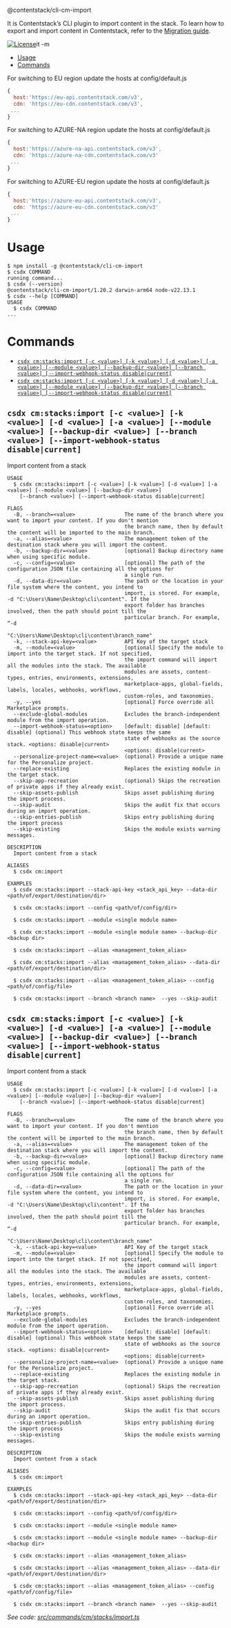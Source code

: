 @contentstack/cli-cm-import

It is Contentstack’s CLI plugin to import content in the stack. To learn how to export and import content in Contentstack, refer to the [Migration guide](https://www.contentstack.com/docs/developers/cli/migration/).

[![License](https://img.shields.io/npm/l/@contentstack/cli)](https://github.com/contentstack/cli/blob/main/LICENSE)it -m

<!-- toc -->
* [Usage](#usage)
* [Commands](#commands)
<!-- tocstop -->

For switching to EU region update the hosts at config/default.js

```js
{
  host:'https://eu-api.contentstack.com/v3',
  cdn: 'https://eu-cdn.contentstack.com/v3',
 ...
}
```

For switching to AZURE-NA region update the hosts at config/default.js

```js
{
  host:'https://azure-na-api.contentstack.com/v3',
  cdn: 'https://azure-na-cdn.contentstack.com/v3'
 ...
}
```

For switching to AZURE-EU region update the hosts at config/default.js

```js
{
  host:'https://azure-eu-api.contentstack.com/v3',
  cdn: 'https://azure-eu-cdn.contentstack.com/v3'
 ...
}
```

# Usage

<!-- usage -->
```sh-session
$ npm install -g @contentstack/cli-cm-import
$ csdx COMMAND
running command...
$ csdx (--version)
@contentstack/cli-cm-import/1.20.2 darwin-arm64 node-v22.13.1
$ csdx --help [COMMAND]
USAGE
  $ csdx COMMAND
...
```
<!-- usagestop -->

# Commands

<!-- commands -->
* [`csdx cm:stacks:import [-c <value>] [-k <value>] [-d <value>] [-a <value>] [--module <value>] [--backup-dir <value>] [--branch <value>] [--import-webhook-status disable|current]`](#csdx-cmstacksimport--c-value--k-value--d-value--a-value---module-value---backup-dir-value---branch-value---import-webhook-status-disablecurrent)
* [`csdx cm:stacks:import [-c <value>] [-k <value>] [-d <value>] [-a <value>] [--module <value>] [--backup-dir <value>] [--branch <value>] [--import-webhook-status disable|current]`](#csdx-cmstacksimport--c-value--k-value--d-value--a-value---module-value---backup-dir-value---branch-value---import-webhook-status-disablecurrent-1)

## `csdx cm:stacks:import [-c <value>] [-k <value>] [-d <value>] [-a <value>] [--module <value>] [--backup-dir <value>] [--branch <value>] [--import-webhook-status disable|current]`

Import content from a stack

```
USAGE
  $ csdx cm:stacks:import [-c <value>] [-k <value>] [-d <value>] [-a <value>] [--module <value>] [--backup-dir <value>]
    [--branch <value>] [--import-webhook-status disable|current]

FLAGS
  -B, --branch=<value>                The name of the branch where you want to import your content. If you don't mention
                                      the branch name, then by default the content will be imported to the main branch.
  -a, --alias=<value>                 The management token of the destination stack where you will import the content.
  -b, --backup-dir=<value>            [optional] Backup directory name when using specific module.
  -c, --config=<value>                [optional] The path of the configuration JSON file containing all the options for
                                      a single run.
  -d, --data-dir=<value>              The path or the location in your file system where the content, you intend to
                                      import, is stored. For example, -d "C:\Users\Name\Desktop\cli\content". If the
                                      export folder has branches involved, then the path should point till the
                                      particular branch. For example, “-d
                                      "C:\Users\Name\Desktop\cli\content\branch_name"
  -k, --stack-api-key=<value>         API Key of the target stack
  -m, --module=<value>                [optional] Specify the module to import into the target stack. If not specified,
                                      the import command will import all the modules into the stack. The available
                                      modules are assets, content-types, entries, environments, extensions,
                                      marketplace-apps, global-fields, labels, locales, webhooks, workflows,
                                      custom-roles, and taxonomies.
  -y, --yes                           [optional] Force override all Marketplace prompts.
  --exclude-global-modules            Excludes the branch-independent module from the import operation.
  --import-webhook-status=<option>    [default: disable] [default: disable] (optional) This webhook state keeps the same
                                      state of webhooks as the source stack. <options: disable|current>
                                      <options: disable|current>
  --personalize-project-name=<value>  (optional) Provide a unique name for the Personalize project.
  --replace-existing                  Replaces the existing module in the target stack.
  --skip-app-recreation               (optional) Skips the recreation of private apps if they already exist.
  --skip-assets-publish               Skips asset publishing during the import process.
  --skip-audit                        Skips the audit fix that occurs during an import operation.
  --skip-entries-publish              Skips entry publishing during the import process
  --skip-existing                     Skips the module exists warning messages.

DESCRIPTION
  Import content from a stack

ALIASES
  $ csdx cm:import

EXAMPLES
  $ csdx cm:stacks:import --stack-api-key <stack_api_key> --data-dir <path/of/export/destination/dir>

  $ csdx cm:stacks:import --config <path/of/config/dir>

  $ csdx cm:stacks:import --module <single module name>

  $ csdx cm:stacks:import --module <single module name> --backup-dir <backup dir>

  $ csdx cm:stacks:import --alias <management_token_alias>

  $ csdx cm:stacks:import --alias <management_token_alias> --data-dir <path/of/export/destination/dir>

  $ csdx cm:stacks:import --alias <management_token_alias> --config <path/of/config/file>

  $ csdx cm:stacks:import --branch <branch name>  --yes --skip-audit
```

## `csdx cm:stacks:import [-c <value>] [-k <value>] [-d <value>] [-a <value>] [--module <value>] [--backup-dir <value>] [--branch <value>] [--import-webhook-status disable|current]`

Import content from a stack

```
USAGE
  $ csdx cm:stacks:import [-c <value>] [-k <value>] [-d <value>] [-a <value>] [--module <value>] [--backup-dir <value>]
    [--branch <value>] [--import-webhook-status disable|current]

FLAGS
  -B, --branch=<value>                The name of the branch where you want to import your content. If you don't mention
                                      the branch name, then by default the content will be imported to the main branch.
  -a, --alias=<value>                 The management token of the destination stack where you will import the content.
  -b, --backup-dir=<value>            [optional] Backup directory name when using specific module.
  -c, --config=<value>                [optional] The path of the configuration JSON file containing all the options for
                                      a single run.
  -d, --data-dir=<value>              The path or the location in your file system where the content, you intend to
                                      import, is stored. For example, -d "C:\Users\Name\Desktop\cli\content". If the
                                      export folder has branches involved, then the path should point till the
                                      particular branch. For example, “-d
                                      "C:\Users\Name\Desktop\cli\content\branch_name"
  -k, --stack-api-key=<value>         API Key of the target stack
  -m, --module=<value>                [optional] Specify the module to import into the target stack. If not specified,
                                      the import command will import all the modules into the stack. The available
                                      modules are assets, content-types, entries, environments, extensions,
                                      marketplace-apps, global-fields, labels, locales, webhooks, workflows,
                                      custom-roles, and taxonomies.
  -y, --yes                           [optional] Force override all Marketplace prompts.
  --exclude-global-modules            Excludes the branch-independent module from the import operation.
  --import-webhook-status=<option>    [default: disable] [default: disable] (optional) This webhook state keeps the same
                                      state of webhooks as the source stack. <options: disable|current>
                                      <options: disable|current>
  --personalize-project-name=<value>  (optional) Provide a unique name for the Personalize project.
  --replace-existing                  Replaces the existing module in the target stack.
  --skip-app-recreation               (optional) Skips the recreation of private apps if they already exist.
  --skip-assets-publish               Skips asset publishing during the import process.
  --skip-audit                        Skips the audit fix that occurs during an import operation.
  --skip-entries-publish              Skips entry publishing during the import process
  --skip-existing                     Skips the module exists warning messages.

DESCRIPTION
  Import content from a stack

ALIASES
  $ csdx cm:import

EXAMPLES
  $ csdx cm:stacks:import --stack-api-key <stack_api_key> --data-dir <path/of/export/destination/dir>

  $ csdx cm:stacks:import --config <path/of/config/dir>

  $ csdx cm:stacks:import --module <single module name>

  $ csdx cm:stacks:import --module <single module name> --backup-dir <backup dir>

  $ csdx cm:stacks:import --alias <management_token_alias>

  $ csdx cm:stacks:import --alias <management_token_alias> --data-dir <path/of/export/destination/dir>

  $ csdx cm:stacks:import --alias <management_token_alias> --config <path/of/config/file>

  $ csdx cm:stacks:import --branch <branch name>  --yes --skip-audit
```

_See code: [src/commands/cm/stacks/import.ts](https://github.com/contentstack/cli/blob/main/packages/contentstack-import/src/commands/cm/stacks/import.ts)_
<!-- commandsstop -->
